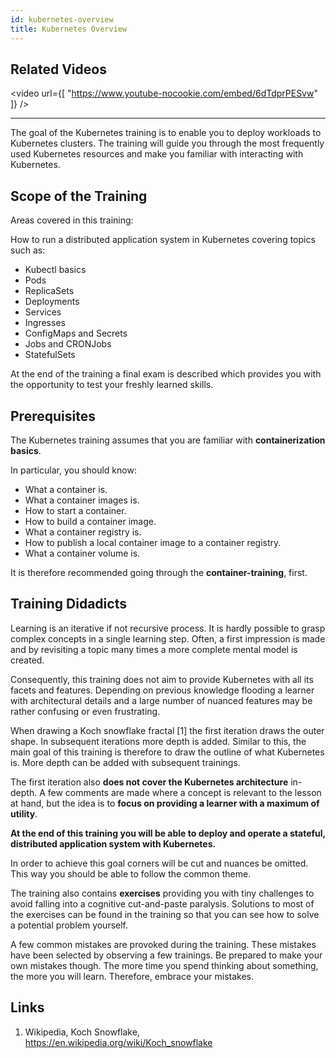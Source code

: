 ```yaml
---
id: kubernetes-overview
title: Kubernetes Overview
---
```


## Related Videos
<video
  url={[
    "https://www.youtube-nocookie.com/embed/6dTdprPESvw"
  ]}
/>

---

The goal of the Kubernetes training is to enable you to deploy workloads to Kubernetes clusters. The training will guide you through the most frequently used Kubernetes resources and make you familiar with interacting with Kubernetes.

## Scope of the Training

Areas covered in this training:

How to run a distributed application system in Kubernetes covering topics such as:

* Kubectl basics
* Pods
* ReplicaSets
* Deployments
* Services
* Ingresses
* ConfigMaps and Secrets
* Jobs and CRONJobs
* StatefulSets

At the end of the training a final exam is described which provides you with the opportunity to test your freshly learned skills.

## Prerequisites

The Kubernetes training assumes that you are familiar with **containerization basics**.

In particular, you should know:

* What a container is.
* What a container images is.
* How to start a container.
* How to build a container image.
* What a container registry is.
* How to publish a local container image to a container registry.
* What a container volume is.

It is therefore recommended going through the **container-training**, first.

## Training Didadicts

Learning is an iterative if not recursive process. It is hardly possible to grasp complex concepts in a single learning step. Often, a first impression is made and by revisiting a topic many times a more complete mental model is created.

Consequently, this training does not aim to provide Kubernetes with all its facets and features. Depending on previous knowledge flooding a learner with architectural details and a large number of nuanced features may be rather confusing or even frustrating.

When drawing a Koch snowflake fractal [1] the first iteration draws the outer shape. In subsequent iterations more depth is added. Similar to this, the main goal of this training is therefore to draw the outline of what Kubernetes is. More depth can be added with subsequent trainings.

The first iteration also **does not cover the Kubernetes architecture** in-depth. A few comments are made where a concept is relevant to the lesson at hand, but the idea is to **focus on providing a learner with a maximum of utility**.

**At the end of this training you will be able to deploy and operate a stateful, distributed application system with Kubernetes.**

In order to achieve this goal corners will be cut and nuances be omitted. This way you should be able to follow the common theme.

The training also contains **exercises** providing you with tiny challenges to avoid falling into a cognitive cut-and-paste paralysis. Solutions to most of the exercises can be found in the training so that you can see how to solve a potential problem yourself.

A few common mistakes are provoked during the training. These mistakes have been selected by observing a few trainings. Be prepared to make your own mistakes though. The more time you spend thinking about something, the more you will learn. Therefore, embrace your mistakes.

## Links

1. Wikipedia, Koch Snowflake, https://en.wikipedia.org/wiki/Koch_snowflake
